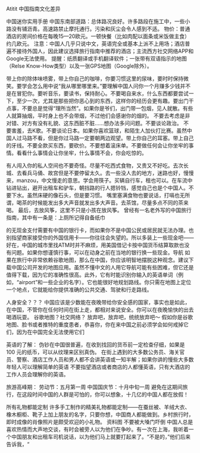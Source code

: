 Atitit 中国指南文化差异

中国迷你实用手册 中国东南部道路：总体路况良好。许多路段在施工中，一些小路没有铺沥青。高速路禁止摩托通行。污染和灰尘会令人感到不适。 物价：普通酒店的房间价格在每晚15—20欧元。一顿快餐（比如肉配以面条或米饭做主食）约几欧元。 注意：中国人几乎只说中文，英语完全或基本上派不上用场；酒店普遍不接待外国人，因此建议选择旅行指南中推荐的酒店；主流西方社交网络APP和Google无法使用。 提醒：纸质翻译或手机翻译软件；一张带有双语指示的地图（Relse Know-How类型）以及一张GPS地图（Google除外）。

带上你的除体味喷雾，带上你自己的咖啡，你要习惯这里的尿味，要时时保持微笑。要学会怎么用中说“我从哪里哪里来。”要理解中国人问你一个月赚多少钱并不是在冒犯你。要听音乐，要读书，保持耐心。不要喝自来水，什么东西都要尝试一下，至少一次，尤其是那些把你恶心到的东西，这样你的经历会更有趣。要出门干点事，不要总是觉得“理所当然”。如果你是爷们，出门带一包烟，见人就散。有些人就算抽烟，平时身上也不会带烟，不过他们会感谢你的烟的。 不要去考虑是非对错、对方有没有礼貌、这东西脏不脏……想办法多问问题。不要谈论政治。 不要害羞，去K歌。不要谈论日本。如果你喜欢篮球，和陌生人加伙打比赛。虽然中国人过马路不看，但是你过马路一定要朝两边观望。带上你自己的耳塞。带上自己的牙线。不要全款买东西，要砍价。不要想着滚床单。不要做任何会让你坐牢的事情。看看什么事情会让你坐牢，什么事情不会，你会吃惊的。 ​


有人闯入你的私人空间也不要奇怪。尽量不吃西式食物，又贵又不好吃。去次长城、去看兵马俑、故宫但是不要停留太久。去一些没人去的地方，迷路也好，慢慢来，manzou，中文慢走的意思。学会用筷子。买辆自行车，租也可以。在车流中钻进钻出，避开出租车和驴车，朝挡路的行人摁铃铛，感觉自己也是个中国人。不要下水。虽然床硬的像石头，但是要习惯。 嘴里塞满食物也要说话，打嗝也无所谓，喝茶的时候能发出多大声音就发出多大声音。去茶馆，尽量多点不同的茶来喝。 最后，去放风筝，这里不只是小孩在放风筝。 曾经有一名老外写的中国旅行指南，其中有一条是：上厕所记得自备纸巾


的无现金支付需要有中国的银行卡，而如果你不是中国公民或居民就无法办理。也别指望商家接受你的外国信用卡——你往往会失望的。所以多装上一些现金吧——好在，中国的城市里找ATM时并不麻烦，用美国借记卡按中国货币结算取款也没有问题。如果你想谨慎行事，可以在动身之前在当地的银行换一些现金。 ​导航 如果在旅行中非常依赖谷歌地图，那么在中国，你应该明智地摆脱这种观念。建议下载中国公司开发的地图应用。虽然不懂中文的人用它导航可能有些困难，但它还是值得下载，因为它的准确性很高。此外，它有时能识别你输入的英语单词（例如，“airport”和一些企业的名字）。它也能很好地规划路线。你只需在地图上定位一个地点，它就能给你提供准确的公共交通、驾驶和行走路线。


人身安全？？？ 中国应该是少数能在夜晚带给你安全感的国家，事实也是如此，在中国，不管你在任何时间在街上走，都相对来说安全。你可以在夜晚愉快的出去喝酒玩耍。 谷歌地图？社交网络？ 放弃吧，放弃吧，统统放弃吧～ 假如你是谷歌地图、脸书或者推特的重度患者，恭喜你，你在来中国之前必须学会如何戒掉它们，因为在中国完全无法使用它们 ​


英语的了解： 伪钞在中国很普遍，在收到找回的货币前一定检查仔细，如果是 100 元的纸币，可以从纹理来区别真伪。 在街上遇到的大多数公务员、海关官员、警察、酒店工作人员和男人都不会讲英语或一知半解；如果你讲的慢些大多数年轻人可以理解简单的英语 不要指望酒店或者商店的人都懂英语，只有大酒店的工作人员会理解你的英语。


旅游高峰期： 劳动节：五月第一周 中国国庆节：十月中旬一周 避免在这期间旅行，在这段时间中国的人群是可怕的，你可以想象，十几亿的中国人都在放假！

所有礼物都能定制 许多手工制作的精美礼物都能定制——在蚕丝被、羊绒大衣、橡木橱柜、靴子上加上朋友的名字，只要你想，中国商人都能做到。 ​乡村旅行时，即时成像的肖像照片是颇受欢迎的小礼物。 资料图 不要被大嗓门吓倒 中国人总是喜欢热情而大声地交谈，有时会被旁人以为他们在争吵。有一次在上海，我听着一个中国朋友和出租车司机说话，以为他们马上就要打起来了。“不是的，”他们后来告诉我，“


